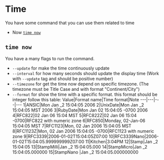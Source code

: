 # Time

You have some command that you can use them related to time
* Now [`time now`](#time-now)

## `time now`
You have a many flags to run the command.
- `--update` for make the time continuously update
- `--interval` for how many seconds should update the display time (Work with `--update` tag and should be positive number)
- `--timezone` for get the time now depend on specific timezone. (The timezone must be Title Case and with format "Continent/City")
- `--format` for show the time with a specific format. this format should be integer follow this table:
    Value|Format name|Time format|Note
    ---|---|---|---
    1|ANSIC|Mon Jan _2 15:04:05 2006
    2|UnixDate|Mon Jan _2 15:04:05 MST 2006
    3|RubyDate|Mon Jan 02 15:04:05 -0700 2006
    4|RFC822|02 Jan 06 15:04 MST
    5|RFC822Z|02 Jan 06 15:04 -0700|RFC822 with numeric zone
    6|RFC850|Monday, 02-Jan-06 15:04:05 MST
    7|RFC1123|Mon, 02 Jan 2006 15:04:05 MST
    8|RFC1123Z|Mon, 02 Jan 2006 15:04:05 -0700|RFC1123 with numeric zone
    9|RFC3339|2006-01-02T15:04:05Z07:00
    10|RFC3339Nano|2006-01-02T15:04:05.999999999Z07:00
    11|Kitchen|3:04PM
    12|Stamp|Jan _2 15:04:05
    13|StampMilli|Jan _2 15:04:05.000
    14|StampMicro|Jan _2 15:04:05.000000
    15|StampNano |Jan _2 15:04:05.000000000
